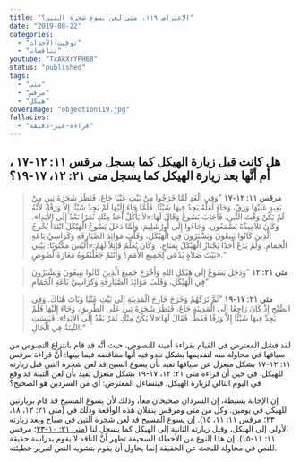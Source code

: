 ```yaml
---
title: "الإعتراض ١١٩، متى لعن يسوع شجرة التين؟"
date: "2019-08-22"
categories:
  - "توقيت-الأحداث"
  - "تناقضات"
youtube: "TxAkXrYFH68"
status: "published"
tags:
  - "متى"
  - "مرقس"
  - "هيكل"
coverImage: "objection119.jpg"
fallacies:
  - "قراءة-غير-دقيقة"
---
```


## **هل كانت قبل زيارة الهيكل كما يسجل مرقس ١١: ١٢-١٧ ، أم أنَّها بعد زيارة الهيكل كما يسجل متى ٢١: ١٢، ١٧-١٩؟**

> **مرقس ١١: ١٢-١٧** ”وَفِي الْغَدِ لَمَّا خَرَجُوا مِنْ بَيْتِ عَنْيَا جَاعَ، فَنَظَرَ شَجَرَةَ تِينٍ مِنْ بَعِيدٍ عَلَيْهَا وَرَقٌ، وَجَاءَ لَعَلَّهُ يَجِدُ فِيهَا شَيْئًا. فَلَمَّا جَاءَ إِلَيْهَا لَمْ يَجِدْ شَيْئًا إِلاَّ وَرَقًا، لأَنَّهُ لَمْ يَكُنْ وَقْتَ التِّينِ. فَأَجَابَ يَسُوعُ وَقَالَ لَهَا:«لاَ يَأْكُلْ أَحَدٌ مِنْكِ ثَمَرًا بَعْدُ إِلَى الأَبَدِ!». وَكَانَ تَلاَمِيذُهُ يَسْمَعُون. وَجَاءُوا إِلَى أُورُشَلِيمَ. وَلَمَّا دَخَلَ يَسُوعُ الْهَيْكَلَ ابْتَدَأَ يُخْرِجُ الَّذِينَ كَانُوا يَبِيعُونَ وَيَشْتَرُونَ فِي الْهَيْكَلِ، وَقَلَّبَ مَوَائِدَ الصَّيَارِفَةِ وَكَرَاسِيَّ بَاعَةِ الْحَمَامِ. وَلَمْ يَدَعْ أَحَدًا يَجْتَازُ الْهَيْكَلَ بِمَتَاعٍ.  وَكَانَ يُعَلِّمُ قَائِلاً لَهُمْ:«أَلَيْسَ مَكْتُوبًا: بَيْتِي بَيْتَ صَلاَةٍ يُدْعَى لِجَمِيعِ الأُمَمِ؟ وَأَنْتُمْ جَعَلْتُمُوهُ مَغَارَةَ لُصُوصٍ».“

> **متى ٢١: ١٢** ”وَدَخَلَ يَسُوعُ إِلَى هَيْكَلِ اللهِ وَأَخْرَجَ جَمِيعَ الَّذِينَ كَانُوا يَبِيعُونَ وَيَشْتَرُونَ فِي الْهَيْكَلِ، وَقَلَبَ مَوَائِدَ الصَّيَارِفَةِ وَكَرَاسِيَّ بَاعَةِ الْحَمَامِ“

> **متى ٢١: ١٧-١٩** ”ثُمَّ تَرَكَهُمْ وَخَرَجَ خَارِجَ الْمَدِينَةِ إِلَى بَيْتِ عَنْيَا وَبَاتَ هُنَاكَ. وَفِي الصُّبْحِ إِذْ كَانَ رَاجِعًا إِلَى الْمَدِينَةِ جَاعَ، فَنَظَرَ شَجَرَةَ تِينٍ عَلَى الطَّرِيقِ، وَجَاءَ إِلَيْهَا فَلَمْ يَجِدْ فِيهَا شَيْئًا إِلاَّ وَرَقًا فَقَطْ. فَقَالَ لَهَا:«لاَ يَكُنْ مِنْكِ ثَمَرٌ بَعْدُ إِلَى الأَبَدِ!». فَيَبِسَتِ التِّينَةُ فِي الْحَالِ.“

لقد فشل المعترض في القيام بقراءة أمينة للنصوص، حيث أنَّه قد قام بانتزاع النصوص من سياقها في محاولة منه لتقديمها بشكل تبدو فيه أنها متناقضة فيما بينها: أنَّ قراءة مرقس ١١: ١٢\-١٧ بشكل منعزل عن سياقها تفيد بأن يسوع السيح قد لعن شجرة التين قبل زيارته للهيكل. في حين أن قراءة متى ٢١: ١٢، ١٧\-١٩ بشكل منعزل تفيد بأن لعن التينة قد وقع في اليوم التالي لزيارة الهيكل. فيتساءل المعترض: أي من السردين هو الصحيح؟

إن الإجابة بسيطة، إن السردان صحيحان معاً، وذلك لأن يسوع المسيح قد قام بزيارتين للهيكل في يومين. وكل من متى ومرقس ينقلان هذه الواقعة وذلك في (متى ٢١: ١٢، ١٨، ٢٣؛ مرقس ١١: ١١، ١٥). إن يسوع المسيح قد لعن شجرة التين في صباح وبعد زيارته الأولى إلى الهيكل، وقبل زيارته الثانية إلى الهيكل كما يسجل لنا ([متى ٢١: ١٠\-](https://biblia.com/books/ar-vandyke/Mt21.10-23)[٢٣](https://biblia.com/books/ar-vandyke/Mt21.10-23)؛ مرقس ١١: ١١\-١٥). إن هذا النوع من الأخطاء السخيفة تظهر أنَّ الناقد لا يقوم بدراسة حقيقة للنص في محاولة للبحث عن الحقيقة إنما يحاول أن يقوم بتشويه النص لتبرير خطيئته.
